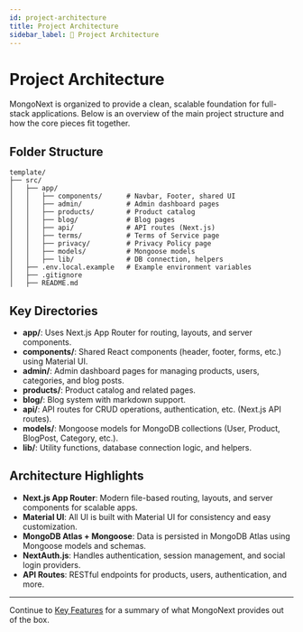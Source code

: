 ```yaml
---
id: project-architecture
title: Project Architecture
sidebar_label: 📓 Project Architecture
---
```


# Project Architecture

MongoNext is organized to provide a clean, scalable foundation for full-stack applications. Below is an overview of the main project structure and how the core pieces fit together.

## Folder Structure

```
template/
├── src/
│   ├── app/
│   │   ├── components/      # Navbar, Footer, shared UI
│   │   ├── admin/           # Admin dashboard pages
│   │   ├── products/        # Product catalog
│   │   ├── blog/            # Blog pages
│   │   ├── api/             # API routes (Next.js)
│   │   ├── terms/           # Terms of Service page
│   │   ├── privacy/         # Privacy Policy page
│   │   ├── models/          # Mongoose models
│   │   ├── lib/             # DB connection, helpers
│   ├── .env.local.example   # Example environment variables
│   ├── .gitignore
│   ├── README.md
```

## Key Directories

- **app/**: Uses Next.js App Router for routing, layouts, and server components.
- **components/**: Shared React components (header, footer, forms, etc.) using Material UI.
- **admin/**: Admin dashboard pages for managing products, users, categories, and blog posts.
- **products/**: Product catalog and related pages.
- **blog/**: Blog system with markdown support.
- **api/**: API routes for CRUD operations, authentication, etc. (Next.js API routes).
- **models/**: Mongoose models for MongoDB collections (User, Product, BlogPost, Category, etc.).
- **lib/**: Utility functions, database connection logic, and helpers.

## Architecture Highlights

- **Next.js App Router**: Modern file-based routing, layouts, and server components for scalable apps.
- **Material UI**: All UI is built with Material UI for consistency and easy customization.
- **MongoDB Atlas + Mongoose**: Data is persisted in MongoDB Atlas using Mongoose models and schemas.
- **NextAuth.js**: Handles authentication, session management, and social login providers.
- **API Routes**: RESTful endpoints for products, users, authentication, and more.

---

Continue to [Key Features](key-features.md) for a summary of what MongoNext provides out of the box. 